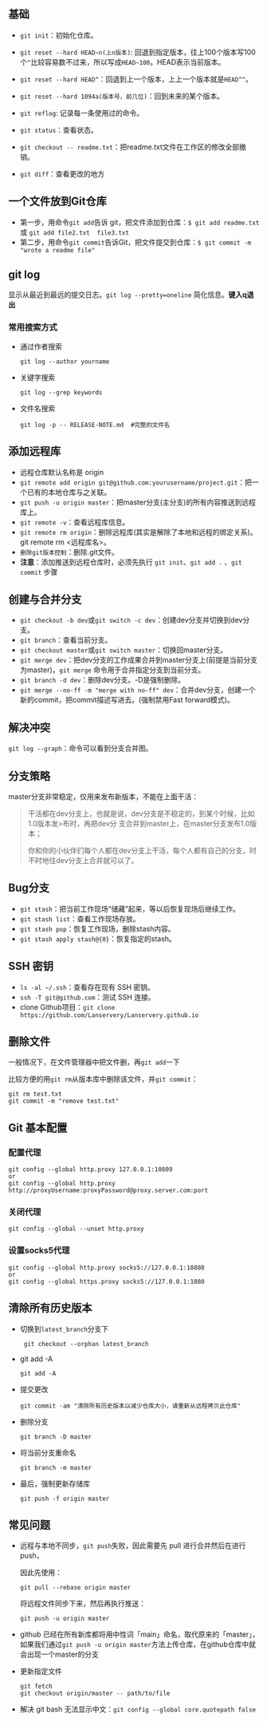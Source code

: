 ## 基础

+ `git init`：初始化仓库。

+ `git reset --hard HEAD~n(上n版本)`: 回退到指定版本，往上100个版本写100个`^`比较容易数不过来，所以写成`HEAD~100`。HEAD表示当前版本。

+ `git reset --hard HEAD^`：回退到上一个版本，上上一个版本就是`HEAD^^`。

+ `git reset --hard 1094a(版本号，前几位)`：回到未来的某个版本。

+ `git reflog`: 记录每一条使用过的命令。

+ `git status`：查看状态。

+ `git checkout -- readme.txt`：把readme.txt文件在工作区的修改全部撤销。

+ `git diff`：查看更改的地方

## 一个文件放到Git仓库

- 第一步，用命令`git add`告诉 git，把文件添加到仓库：`$ git add readme.txt`或 `git add file2.txt  file3.txt`
- 第二步，用命令`git commit`告诉Git，把文件提交到仓库：`$ git commit -m "wrote a readme file"`

## git log

显示从最近到最远的提交日志。`git log --pretty=oneline` 简化信息。**键入q退出**

### 常用搜索方式

- 通过作者搜索
  
  ```git
  git log --author yourname
  ```

- 关键字搜索
  
  ```git
  git log --grep keywords
  ```

- 文件名搜索
  
  ```git
  git log -p -- RELEASE-NOTE.md  #完整的文件名
  ```

## 添加远程库

+ 远程仓库默认名称是 origin
+ `git remote add origin git@github.com:yourusername/project.git`：把一个已有的本地仓库与之关联。
+ `git push -u origin master`：把master分支(主分支)的所有内容推送到远程库上。
+ `git remote -v`：查看远程库信息。
+ `git remote rm origin`：删除远程库(其实是解除了本地和远程的绑定关系)。git remote rm <远程库名>。
+ `删除git版本控制`：删除.git文件。
+ **注意**：添加推送到远程仓库时，必须先执行 `git init`、`git add .` 、`git commit` 步骤

## 创建与合并分支

+ `git checkout -b dev`或`git switch -c dev`：创建dev分支并切换到dev分支。
+ `git branch`：查看当前分支。
+ `git checkout master`或`git switch master`：切换回master分支。
+ `git merge dev`：把dev分支的工作成果合并到master分支上(前提是当前分支为master)，`git merge` 命令用于合并指定分支到当前分支。
+ `git branch -d dev`：删除dev分支。-D是强制删除。
+ `git merge --no-ff -m "merge with no-ff" dev`：合并dev分支，创建一个新的commit，把commit描述写进去。(强制禁用Fast forward模式)。

## 解决冲突

`git log --graph`：命令可以看到分支合并图。

## 分支策略

master分支非常稳定，仅用来发布新版本，不能在上面干活：

> 干活都在dev分支上，也就是说，dev分支是不稳定的，到某个时候，比如1.0版本发>布时，再把dev分
> 支合并到master上，在master分支发布1.0版本；
> 
> 你和你的小伙伴们每个人都在dev分支上干活，每个人都有自己的分支，时不时地往dev分支上合并就可以了。

## Bug分支

+ `git stash`：把当前工作现场“储藏”起来，等以后恢复现场后继续工作。
+ `git stash list`：查看工作现场存放。
+ `git stash pop`：恢复工作现场，删除stash内容。
+ `git stash apply stash@{0}`：恢复指定的stash。

SSH 密钥
-------------------------

+ `ls -al ~/.ssh`：查看存在现有 SSH 密钥。
+ `ssh -T git@github.com`：测试 SSH 连接。
+ clone Github项目：`git clone https://github.com/Lanservery/Lanservery.github.io`

## 删除文件

一般情况下，在文件管理器中把文件删，再`git add`一下

比较方便的用`git rm`从版本库中删除该文件，并`git commit`：

```git
git rm test.txt
git commit -m "remove test.txt"
```

## Git 基本配置

### 配置代理

```git
git config --global http.proxy 127.0.0.1:10809
or
git config --global http.proxy http://proxyUsername:proxyPassword@proxy.server.com:port
```

### 关闭代理

```git
git config --global --unset http.proxy
```

### 设置socks5代理

```git
git config --global http.proxy socks5://127.0.0.1:10808
or
git config --global https.proxy socks5://127.0.0.1:1080
```

## 清除所有历史版本

+ 切换到`latest_branch`分支下
  
  ```git
   git checkout --orphan latest_branch
  ```

+ git add -A
  
  ```git
  git add -A
  ```

+ 提交更改
  
  ```git
  git commit -am "清除所有历史版本以减少仓库大小，请重新从远程拷贝此仓库"
  ```

+ 删除分支
  
  ```git
  git branch -D master
  ```

+ 将当前分支重命名
  
  ```git
  git branch -m master
  ```

+ 最后，强制更新存储库
  
  ```git
  git push -f origin master
  ```

## 常见问题

+ 远程与本地不同步，`git push`失败，因此需要先 pull 进行合并然后在进行 push，
  
  因此先使用：
  
  ```git
  git pull --rebase origin master
  ```
  
  将远程文件同步下来，然后再执行推送：
  
  ```git
  git push -u origin master
  ```

+ github 已经在所有新库都将用中性词「main」命名，取代原来的「master」，如果我们通过`git push -u origin master`方法上传仓库，在github仓库中就会出现一个master的分支

+ 更新指定文件
  
  ```git
  git fetch
  git checkout origin/master -- path/to/file
  ```

+ 解决 git bash 无法显示中文：`git config --global core.quotepath false`